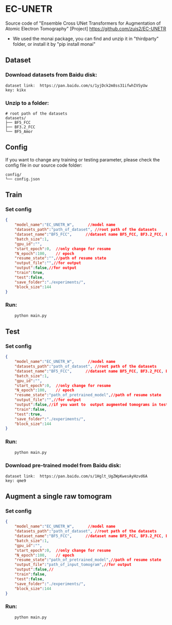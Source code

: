 # EC-UNETR

Source code of  "Ensemble Cross UNet Transformers for Augmentation of Atomic Electron Tomography"
[Project] https://github.com/zuis2/EC-UNETR

- We used the monai package, you can find and unzip it in "thirdparty" folder, or install it by "pip install monai"

## Dataset

### Download datasets from Baidu disk:
    dataset link:  https://pan.baidu.com/s/1yjDck2m8ss31ifwhIVSyUw 
    key: kikx 


### Unzip to a folder:
```shell
# root path of the datasets 
datasets/
├── BF5_FCC 
├── BF3.2_FCC
└── BF5_Amor
```

## Config
If you want to change any training or testing parameter,  please check the  config file in our source code folder:

```shell
config/
└── config.json
```

## Train

### Set config
```json
{
    "model_name":"EC_UNETR_W",      //model name
    "datasets_path":"path_of_dataset", //root path of the datasets
    "dataset_name":"BF5_FCC",      //dataset name BF5_FCC, BF3.2_FCC, BF5_Amor,
    "batch_size":1,
    "gpu_id":"",
    "start_epoch":0,  //only change for resume
    "N_epoch":100,    // epoch
    "resume_state":"",//path of resume state
    "output_file":"",//for output 
    "output":false,//for output
    "train":true,
    "test":false,
    "save_folder":"./experiments/",
    "block_size":144
}
```

### Run:
```python
    python main.py
```

## Test

### Set config
```json
{
    "model_name":"EC_UNETR_W",      //model name
    "datasets_path":"path_of_dataset", //root path of the datasets
    "dataset_name":"BF5_FCC",      //dataset name BF5_FCC, BF3.2_FCC, BF5_Amor,
    "batch_size":1,
    "gpu_id":"",
    "start_epoch":0,  //only change for resume
    "N_epoch":100,    // epoch
    "resume_state":"path_of_pretrained_model",//path of resume state
    "output_file":"",//for output 
    "output":false,//if you want to  output augmented tomograms in test mode, use 'true' here
    "train":false,
    "test":true,
    "save_folder":"./experiments/",
    "block_size":144
}
```

### Run:
```python
    python main.py
```

### Download pre-trained model from Baidu disk:
    dataset link:  https://pan.baidu.com/s/1Hglt_UgZWpKwesAyHzvd6A 
    key: qme9

## Augment a single raw tomogram

### Set config
```json
{
    "model_name":"EC_UNETR_W",      //model name
    "datasets_path":"path_of_dataset", //root path of the datasets
    "dataset_name":"BF5_FCC",      //dataset name BF5_FCC, BF3.2_FCC, BF5_Amor,
    "batch_size":1,
    "gpu_id":"",
    "start_epoch":0,  //only change for resume
    "N_epoch":100,    // epoch
    "resume_state":"path_of_pretrained_model",//path of resume state
    "output_file":"path_of_input_tomogram",//for output 
    "output":false,//
    "train":false,
    "test":false,
    "save_folder":"./experiments/",
    "block_size":144
}
```

### Run:
```python
    python main.py
```
